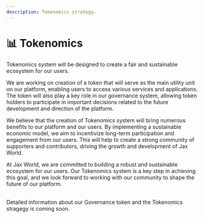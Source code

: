```yaml
---
description: Tokenomics strategy.
---
```


# 📊 Tokenomics

Tokenomics system will be designed to create a fair and sustainable ecosystem for our users.&#x20;

We are working on creation of a token that will serve as the main utility unit on our platform, enabling users to access various services and applications. The token will also play a key role in our governance system, allowing token holders to participate in important decisions related to the future development and direction of the platform.

We believe that the creation of Tokenomics system will bring numerous benefits to our platform and our users. By implementing a sustainable economic model, we aim to incentivize long-term participation and engagement from our users. This will help to create a strong community of supporters and contributors, driving the growth and development of Jax World.

At Jax World, we are committed to building a robust and sustainable ecosystem for our users. Our Tokenomics system is a key step in achieving this goal, and we look forward to working with our community to shape the future of our platform.

\
Detailed information about our Governance token and the Tokenomics stragegy is coming soon.

